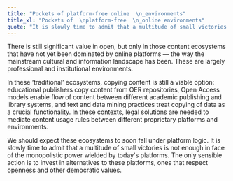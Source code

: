 ```yaml
---
title: "Pockets of platform-free online  \n_environments"
title_xl: "Pockets of  \nplatform-free  \n_online environments"
quote: "It is slowly time to admit that a multitude of small victories is not enough in face of the monopolistic power"
---
```

There is still significant value in open, but only in those content ecosystems that have not yet been dominated by online platforms — the way the mainstream cultural and information landscape has been. These are largely professional and institutional environments.  

In these ‘traditional’ ecosystems, copying content is still a viable option: educational publishers copy content from OER repositories, Open Access models enable flow of content between different academic publishing and library systems, and text and data mining practices treat copying of data as a crucial functionality. In these contexts, legal solutions are needed to mediate content usage rules between different proprietary platforms and environments.  

We should expect these ecosystems to soon fall under platform logic. It is slowly time to admit that a multitude of small victories is not enough in face of the monopolistic power wielded by today's platforms. The only sensible action is to invest in alternatives to these platforms, ones that respect openness and other democratic values.
